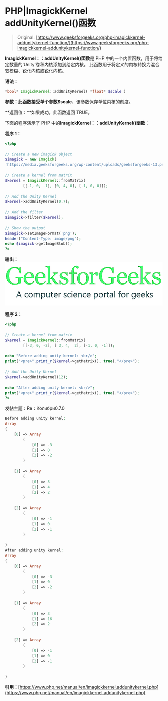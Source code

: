 # PHP|ImagickKernel addUnityKernel()函数

> Original: [https://www.geeksforgeeks.org/php-imagickkernel-addunitykernel-function/](https://www.geeksforgeeks.org/php-imagickkernel-addunitykernel-function/)

**ImagickKernel：：addUnityKernel()函数**是 PHP 中的一个内置函数，用于将给定数量的‘Unity’卷积内核添加到给定内核。 此函数用于将定义的内核转换为混合软模糊、锐化内核或锐化内核。

**语法：**

```php
*bool* ImagickKernel::addUnityKernel( *float* $scale )
```

**参数：**此函数接受单个参数**$scale**，该参数保存单位内核的刻度。

**返回值：**如果成功，此函数返回 TRUE。

下面的程序演示了 PHP 中的**ImagickKernel：：addUnityKernel()函数**：

**程序 1：**

```php
<?php

// Create a new imagick object
$imagick = new Imagick(
'https://media.geeksforgeeks.org/wp-content/uploads/geeksforgeeks-13.png');

// Create a kernel from matrix
$kernel = ImagickKernel::fromMatrix(
        [[-1, 0, -1], [0, 4, 0], [-1, 0, 0]]);

// Add the Unity Kernel
$kernel->addUnityKernel(0.7);

// Add the filter
$imagick->filter($kernel);

// Show the output
$imagick->setImageFormat('png');
header("Content-Type: image/png");
echo $imagick->getImageBlob();
?>
```

**输出：**
![](img/f5dfe302845fa9b17afd924dc3951fd0.png)

**程序 2：**

```php
<?php

// Create a kernel from matrix
$kernel = ImagickKernel::fromMatrix(
        [[-3, 0, -2], [ 3, 4,  2], [-1, 0, -1]]);

echo "Before adding unity kernel: <br/>";
print("<pre>".print_r($kernel->getMatrix(), true)."</pre>");

// Add the Unity Kernel
$kernel->addUnityKernel(12);

echo "After adding unity kernel: <br/>";
print("<pre>".print_r($kernel->getMatrix(), true)."</pre>");
?>
```

发帖主题：Re：Колибри0.7.0

```php
Before adding unity kernel:
Array
(
    [0] => Array
        (
            [0] => -3
            [1] => 0
            [2] => -2
        )

    [1] => Array
        (
            [0] => 3
            [1] => 4
            [2] => 2
        )

    [2] => Array
        (
            [0] => -1
            [1] => 0
            [2] => -1
        )

)
After adding unity kernel:
Array
(
    [0] => Array
        (
            [0] => -3
            [1] => 0
            [2] => -2
        )

    [1] => Array
        (
            [0] => 3
            [1] => 16
            [2] => 2
        )

    [2] => Array
        (
            [0] => -1
            [1] => 0
            [2] => -1
        )

)
```

**引用：**[https://www.php.net/manual/en/imagickkernel.addunitykernel.php](https://www.php.net/manual/en/imagickkernel.addunitykernel.php)